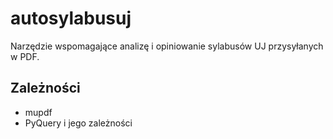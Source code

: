 # autosylabusuj
Narzędzie wspomagające analizę i opiniowanie sylabusów UJ przysyłanych w PDF.

## Zależności
- mupdf
- PyQuery i jego zależności

